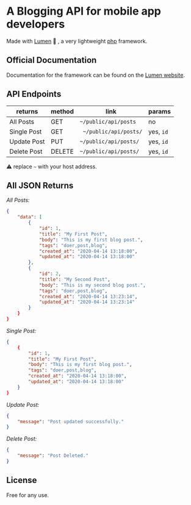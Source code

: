 # A Blogging API for mobile app developers

Made with [Lumen](https://lumen.laravel.com)  :purple_heart: , a very lightweight [php](https://www.php.net) framework.

## Official Documentation

Documentation for the framework can be found on the [Lumen website](https://lumen.laravel.com/docs).

## API Endpoints

returns | method | link | params
--- | --- | --- | ---
All Posts | GET | `~/public/api/posts` | no
Single Post | GET | ` ~/public/api/posts/` | yes, `id`
Update Post | PUT | `~/public/api/posts/` | yes, `id`
Delete Post | DELETE | `~/public/api/posts/` | yes, `id`

:warning: replace `~` with your host address.

## All JSON Returns
 _All Posts:_
```json
{
	"data": [
		{
			"id": 1,
			"title": "My First Post",
			"body": "This is my first blog post.",
			"tags": "doer,post,blog",
			"created_at": "2020-04-14 13:18:00",
			"updated_at": "2020-04-14 13:18:00"
		},
		{
			"id": 2,
			"title": "My Second Post",
			"body": "This is my second blog post.",
			"tags": "doer,post,blog",
			"created_at": "2020-04-14 13:23:14",
			"updated_at": "2020-04-14 13:23:14"
		}
	}
}
```
 _Single Post:_
```json
{
	{
		"id": 1,
		"title": "My First Post",
		"body": "This is my first blog post.",
		"tags": "doer,post,blog",
		"created_at": "2020-04-14 13:18:00",
		"updated_at": "2020-04-14 13:18:00"
	}
}
```
 _Update Post:_
```json
{
	"message": "Post updated successfully."
}
```

 _Delete Post:_
```json
{
	"message": "Post Deleted."
}
```



## License

Free for any use.
